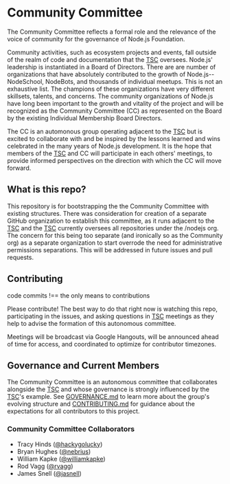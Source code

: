 # Community Committee
The Community Committee reflects a formal role and the relevance of the voice of community for the governance of Node.js Foundation.

Community activities, such as ecosystem projects and events, fall outside of the realm of code and documentation that the [TSC](https://github.com/nodejs/TSC) oversees. Node.js' leadership is instantiated in a Board of Directors. There are are number of organizations that have absolutely contributed to the growth of Node.js-- NodeSchool, NodeBots, and thousands of individual meetups. This is not an exhaustive list. The champions of these organizations have very different skillsets, talents, and concerns. The community organizations of Node.js have long been important to the growth and vitality of the project and will be recognized as the Community Committee (CC) as represented on the Board by the existing Individual Membership Board Directors.

The CC is an automonous group operating adjacent to the [TSC](https://github.com/nodejs/TSC) but is excited to collaborate with and be inspired by the lessons learned and wins celebrated in the many years of Node.js development. It is the hope that members of the [TSC](https://github.com/nodejs/TSC) and CC will participate in each others' meetings, to provide informed perspectives on the direction with which the CC will move forward.

## What is this repo?
This repository is for bootstrapping the the Community Committee with existing structures. There was consideration for creation of a separate GitHub organization to establish this committee, as it runs adjacent to the [TSC](https://github.com/nodejs/TSC) and the [TSC](https://github.com/nodejs/TSC) currently oversees all repositories under the /nodejs org. The concern for this being too separate (and ironically so as the Community org) as a separate organization to start overrode the need for administrative permissions separations. This will be addressed in future issues and pull requests.

## Contributing
code commits !== the only means to contributions

Please contribute! The best way to do that right now is watching this repo, participating in the issues, and asking questions in [TSC](https://github.com/nodejs/TSC) meetings as they help to advise the formation of this autonomous committee.

Meetings will be broadcast via Google Hangouts, will be announced ahead of time for access, and coordinated to optimize for contributor timezones.

## Governance and Current Members

The Community Committee is an autonomous committee that collaborates alongside the [TSC](https://github.com/nodejs/TSC) and whose governance is strongly influenced by the [TSC](https://github.com/nodejs/TSC)'s example. See [GOVERNANCE.md](./GOVERNANCE.md) to learn more about the group's evolving structure and [CONTRIBUTING.md](./CONTRIBUTING.md) for guidance about the expectations for all contributors to this project.

### Community Committee Collaborators
- Tracy Hinds ([@hackygolucky](https://github.com/hackygolucky))
- Bryan Hughes ([@nebrius](https://github.com/nebrius))
- William Kapke ([@williamkapke](https://github.com/williamkapke))
- Rod Vagg ([@rvagg](https://github.com/rvagg))
- James Snell ([@jasnell](https://github.com/jasnell))
